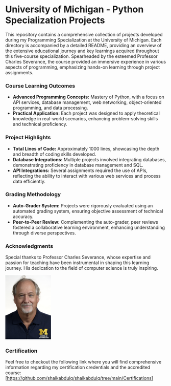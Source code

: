# University of Michigan - Python Specialization Projects

This repository contains a comprehensive collection of projects developed during my Programming Specialization at the University of Michigan. Each directory is accompanied by a detailed README, providing an overview of the extensive educational journey and key learnings acquired throughout this five-course specialization. Spearheaded by the esteemed Professor Charles Severance, the course provided an immersive experience in various aspects of programming, emphasizing hands-on learning through project assignments.

### Course Learning Outcomes

- **Advanced Programming Concepts:** Mastery of Python, with a focus on API services, database management, web networking, object-oriented programming, and data processing.
- **Practical Application:** Each project was designed to apply theoretical knowledge in real-world scenarios, enhancing problem-solving skills and technical proficiency.

### Project Highlights
- **Total Lines of Code:** Approximately 1000 lines, showcasing the depth and breadth of coding skills developed.
- **Database Integrations:** Multiple projects involved integrating databases, demonstrating proficiency in database management and SQL.
- **API Integrations:** Several assignments required the use of APIs, reflecting the ability to interact with various web services and process data efficiently.

### Grading Methodology
- **Auto-Grader System:** Projects were rigorously evaluated using an automated grading system, ensuring objective assessment of technical accuracy.
- **Peer-to-Peer Review:** Complementing the auto-grader, peer reviews fostered a collaborative learning environment, enhancing understanding through diverse perspectives.

### Acknowledgments
Special thanks to Professor Charles Severance, whose expertise and passion for teaching have been instrumental in shaping this learning journey. His dedication to the field of computer science is truly inspiring.

<img src ='severance_charles_03.jpg' height='200'>

### Certification
Feel free to checkout the following link where you will find comprehensive information regarding my certification credentials and the accredited course: [https://github.com/shaikabdulq/shaikabdulq/tree/main/Certifications]
